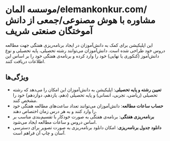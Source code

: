 # موسسه المان/elemankonkur.com/مشاوره با هوش مصنوعی/جمعی از دانش آموختگان صنعتی شریف

این اپلیکیشن برای کمک به دانش‌آموزان در ایجاد برنامه‌ریزی هفتگی جهت مطالعه دروس خود طراحی شده است. دانش‌آموزان می‌توانند رشته تحصیلی، پایه تحصیلی و نوع دانش‌آموز (کنکوری یا نهایی) خود را وارد کرده و برنامه‌ی هفتگی خود را بر اساس این اطلاعات دریافت کنند.

## ویژگی‌ها
- **تعیین رشته و پایه تحصیلی**: اپلیکیشن به دانش‌آموزان این امکان را می‌دهد که رشته تحصیلی (ریاضی، تجربی، انسانی) و پایه تحصیلی (دهم، یازدهم، دوازدهم) خود را مشخص کنند.
- **حساب ساعات مطالعه**: دانش‌آموزان می‌توانند تعداد ساعت‌های مطالعه هفتگی خود را وارد کنند و به هر درس زمان اختصاص دهند.
- **برنامه‌ریزی هفتگی**: برنامه‌ی هفتگی به صورت خودکار با تقسیم‌بندی مناسب بر اساس دروس و ساعات مطالعه ایجاد می‌شود.
- **دانلود جدول برنامه‌ریزی**: امکان دانلود برنامه‌ریزی به صورت تصویر برای دسترسی آسان و چاپ آن فراهم است.
